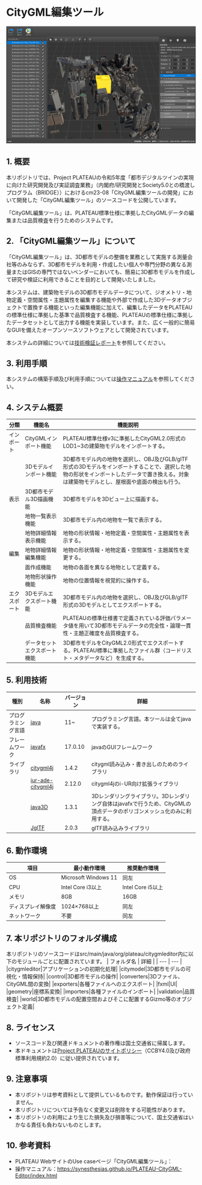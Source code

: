 # CityGML編集ツール
![スクリーンショット 2024-02-14 171551](./Documentation/resources/Index/index.png)


## 1. 概要
本リポジトリでは、Project PLATEAUの令和5年度「都市デジタルツインの実現に向けた研究開発及び実証調査業務」（内閣府/研究開発とSociety5.0との橋渡しプログラム（BRIDGE））におけるcm23-08「CityGML編集ツールの開発」において開発した「CityGML編集ツール」のソースコードを公開しています。

「CityGML編集ツール」は、PLATEAU標準仕様に準拠したCityGMLデータの編集または品質検査を行うためのシステムです。

## 2. 「CityGML編集ツール」について
「CityGML編集ツール」は、3D都市モデルの整備を業務として実施する測量会社等のみならず、3D都市モデルを利用・作成したい個人や専門分野の異なる測量またはGISの専門ではないベンダーにおいても、簡易に3D都市モデルを作成して研究や検証に利用できることを目的として開発いたしました。

本システムは、建築物モデルの3D都市モデルデータについて、ジオメトリ・地物定義・空間属性・主題属性を編集する機能や外部で作成した3Dデータオブジェクトで置換する機能といった編集機能に加えて、編集したデータをPLATEAUの標準仕様に準拠した基準で品質検査する機能、PLATEAUの標準仕様に準拠したデータセットとして出力する機能を実装しています。また、広く一般的に簡易なGUIを備えたオープンソースソフトウェアとして開発されています。

本システムの詳細については[技術検証レポート]()を参照してください。

## 3. 利用手順
本システムの構築手順及び利用手順については[操作マニュアル](https://synesthesias.github.io/PLATEAU-CityGML-Editor/index.html)を参照してください。

## 4. システム概要
|分類|機能名|機能説明|
|---|---|---|
|インポート|CityGMLインポート機能|PLATEAU標準仕様v3に準拠したCityGML2.0形式のLOD1~3の建築物モデルをインポートする。|
||3Dモデルインポート機能|3D都市モデル内の地物を選択し、OBJ及びGLB/glTF形式の3Dモデルをインポートすることで、選択した地物の形状をインポートしたデータで置き換える。対象は建築物モデルとし、屋根面や底面の検出も行う。|
|表示|3D都市モデル3D描画機能|3D都市モデルを3Dビュー上に描画する。|
||地物一覧表示機能|3D都市モデル内の地物を一覧で表示する。|
||地物詳細情報表示機能|地物の形状情報・地物定義・空間属性・主題属性を表示する。|
|編集|地物詳細情報編集機能|地物の形状情報・地物定義・空間属性・主題属性を変更する。|
||面作成機能|地物の各面を異なる地物として定義する。|
||地物形状操作機能|地物の位置情報を視覚的に操作する。|
|エクスポート|3Dモデルエクスポート機能|3D都市モデル内の地物を選択し、OBJ及びGLB/glTF形式の3Dモデルとしてエクスポートする。|
||品質検査機能|PLATEAUの標準仕様書で定義されている評価パラメータ値を用いて3D都市モデルデータの完全性・論理一貫性・主題正確度を品質検査する。|
||データセットエクスポート機能|3D都市モデルをCityGML2.0形式でエクスポートする。PLATEAU標準に準拠したファイル群（コードリスト・メタデータなど）を生成する。|

## 5. 利用技術
| 種別 | 名称 | バージョン | 詳細 |
| --- | --- | --- | --- |
|プログラミング言語|[java](https://www.java.com/ja/)|11~|プログラミング言語。本ツールは全てjavaで実装する。|
|フレームワーク|[javafx](https://openjfx.io/)|17.0.10|javaのGUIフレームワーク|
|ライブラリ|[citygml4j](https://github.com/citygml4j/citygml4j)|1.4.2|citygml読み込み・書き出しのためのライブラリ|
||[iur-ade-citygml4j](https://github.com/citygml4j/iur-ade-citygml4j)|2.12.0|citygml4jのi-UR向け拡張ライブラリ|
||[java3D](https://www.oracle.com/java/technologies/javase/java-3d.html)|1.3.1|3Dレンダリングライブラリ。3Dレンダリング自体はjavafxで行うため、CityGMLの頂点データのポリゴンメッシュ化のみに利用する。|
||[JglTF](https://github.com/javagl/JglTF)|2.0.3|glTF読み込みライブラリ|

## 6. 動作環境
| 項目 | 最小動作環境 | 推奨動作環境 |
| --- | --- | --- |
|OS|Microsoft Windows 11|同左|
|CPU|Intel Core i3以上|Intel Core i5以上|
|メモリ|8GB|16GB|
|ディスプレイ解像度|1024×768以上|同左|
|ネットワーク|不要|同左|

## 7. 本リポジトリのフォルダ構成
本リポジトリのソースコードはsrc/main/java/org/plateau/citygmleditor内に以下のモジュールごとに配置されています。
| フォルダ名 | 詳細 |
| --- | --- |
|citygmleditor|アプリケーションの初期化処理|
|citymodel|3D都市モデルの可視化・情報保持|
|control|3D都市モデルの操作|
|converters|3Dファイル、CityGML間の変換|
|exporters|各種ファイルへのエクスポート|
|fxml|UI|
|geometry|座標系変換|
|importers|各種ファイルのインポート|
|validation|品質検査|
|world|3D都市モデルの配置空間およびそこに配置するGizmo等のオブジェクト定義|

## 8. ライセンス
- ソースコード及び関連ドキュメントの著作権は国土交通省に帰属します。
- 本ドキュメントは[Project PLATEAUのサイトポリシー](https://www.mlit.go.jp/plateau/site-policy/)（CCBY4.0及び政府標準利用規約2.0）に従い提供されています。

## 9. 注意事項
- 本リポジトリは参考資料として提供しているものです。動作保証は行っていません。
- 本リポジトリについては予告なく変更又は削除をする可能性があります。
- 本リポジトリの利用により生じた損失及び損害等について、国土交通省はいかなる責任も負わないものとします。

## 10. 参考資料
- PLATEAU WebサイトのUse caseページ「CityGML編集ツール」：
- 操作マニュアル：https://synesthesias.github.io/PLATEAU-CityGML-Editor/index.html
